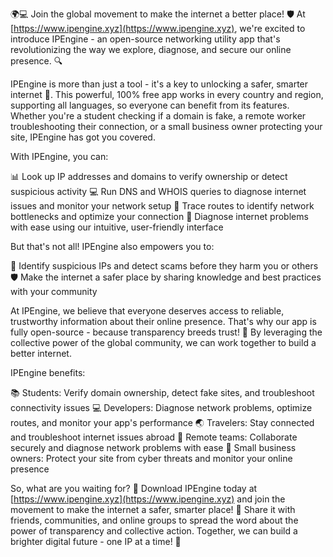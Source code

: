 🌍💻 Join the global movement to make the internet a better place! 🛡️ At [https://www.ipengine.xyz](https://www.ipengine.xyz), we're excited to introduce IPEngine - an open-source networking utility app that's revolutionizing the way we explore, diagnose, and secure our online presence. 🔍

IPEngine is more than just a tool - it's a key to unlocking a safer, smarter internet 🚀. This powerful, 100% free app works in every country and region, supporting all languages, so everyone can benefit from its features. Whether you're a student checking if a domain is fake, a remote worker troubleshooting their connection, or a small business owner protecting your site, IPEngine has got you covered.

With IPEngine, you can:

📊 Look up IP addresses and domains to verify ownership or detect suspicious activity
💻 Run DNS and WHOIS queries to diagnose internet issues and monitor your network setup
📍 Trace routes to identify network bottlenecks and optimize your connection
🔧 Diagnose internet problems with ease using our intuitive, user-friendly interface

But that's not all! IPEngine also empowers you to:

💪 Identify suspicious IPs and detect scams before they harm you or others
🛡️ Make the internet a safer place by sharing knowledge and best practices with your community

At IPEngine, we believe that everyone deserves access to reliable, trustworthy information about their online presence. That's why our app is fully open-source - because transparency breeds trust! 💯 By leveraging the collective power of the global community, we can work together to build a better internet.

IPEngine benefits:

📚 Students: Verify domain ownership, detect fake sites, and troubleshoot connectivity issues
💻 Developers: Diagnose network problems, optimize routes, and monitor your app's performance
🌏 Travelers: Stay connected and troubleshoot internet issues abroad
👥 Remote teams: Collaborate securely and diagnose network problems with ease
💼 Small business owners: Protect your site from cyber threats and monitor your online presence

So, what are you waiting for? 🎉 Download IPEngine today at [https://www.ipengine.xyz](https://www.ipengine.xyz) and join the movement to make the internet a safer, smarter place! 🚀 Share it with friends, communities, and online groups to spread the word about the power of transparency and collective action. Together, we can build a brighter digital future - one IP at a time! 💫